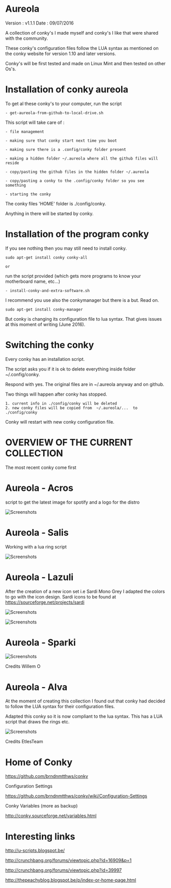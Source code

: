 # Aureola

Version : v1.1.1
Date : 09/07/2016

A collection of conky's I made myself and conky's I like that were shared with the community.

These conky's configuration files follow the LUA syntax as mentioned on the conky website for version 1.10 and later versions.

Conky's will be first tested and made on Linux Mint and then tested on other Os's.


# Installation of conky aureola

To get al these conky's to your computer, run the script

	- get-aureola-from-github-to-local-drive.sh


This script will take care of :

	- file management

	- making sure that conky start next time you boot

	- making sure there is a .config/conky folder present

	- making a hidden folder ~/.aureola where all the github files will reside

	- copy/pasting the github files in the hidden folder ~/.aureola

	- copy/pasting a conky to the .config/conky folder so you see something

	- starting the conky



The conky files 'HOME' folder is ./config/conky.

Anything in there will be started by conky.



# Installation of the program conky


If you see nothing then you may still need to install conky.

	sudo apt-get install conky conky-all

	or

run the script provided (which gets more programs to know your motherboard name, etc...)


	- install-conky-and-extra-software.sh


I recommend you use also the conkymanager but there is a but. Read on.

	sudo apt-get install conky-manager

But conky is changing its configuration file to lua syntax. That gives issues at this moment of writing (June 2016).




# Switching the conky

Every conky has an installation script.

The script asks you  if it is ok to delete everything inside folder ~/.config/conky.

Respond with yes. The original files are in ~/.aureola anyway and on github.

Two things will happen after conky has stopped.

	1. current info in ./config/conky will be deleted
	2. new conky files will be copied from  ~/.aureola/...  to ./config/conky 

Conky will restart with new conky configuration file.




# OVERVIEW OF THE CURRENT COLLECTION

The most recent conky come first



# Aureola - Acros

script to get the latest image for spotify and a logo for the distro


![Screenshots](http://i.imgur.com/pyZEPdf.png)



# Aureola - Salis

Working with a lua ring script

![Screenshots](http://i.imgur.com/VPBJ6uV.png)


# Aureola - Lazuli

After the creation of a new icon set i.e Sardi Mono Grey I adapted the colors to go with the icon design.
Sardi icons to be found at https://sourceforge.net/projects/sardi


![Screenshots](http://i.imgur.com/o2Dp2bH.png)



![Screenshots](http://i.imgur.com/2JLL5kl.png)






# Aureola - Sparki

![Screenshots](http://i.imgur.com/GU4ck3k.png)

Credits Willem O








# Aureola - Alva

At the moment of creating this collection I found out that conky had decided to follow the LUA syntax for their configuration files.

Adapted this conky so it is now compliant to the lua syntax. This has a LUA script that draws the rings etc.

![Screenshots](http://i.imgur.com/57QwNug.png)

Credits EtlesTeam






# Home of Conky

https://github.com/brndnmtthws/conky

Configuration Settings

https://github.com/brndnmtthws/conky/wiki/Configuration-Settings

Conky Variables (more as backup)

http://conky.sourceforge.net/variables.html




# Interesting links

http://u-scripts.blogspot.be/

http://crunchbang.org/forums/viewtopic.php?id=16909&p=1

http://crunchbang.org/forums/viewtopic.php?id=39997

http://thepeachyblog.blogspot.be/p/index-or-home-page.html